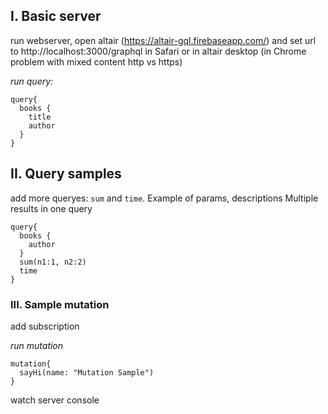 ## I. Basic server

run webserver,
open altair (https://altair-gql.firebaseapp.com/) and set url to http://localhost:3000/graphql in Safari or in altair desktop (in Chrome problem with mixed content http vs https)

*run query:*
```
query{
  books {
    title
    author
  }
}
```

## II. Query samples

add more queryes: `sum` and `time`.
Example of params, descriptions
Multiple results in one query

```
query{
  books {
    author
  }
  sum(n1:1, n2:2)
  time
}
```

### III. Sample mutation

add subscription

*run mutation*
```
mutation{
  sayHi(name: "Mutation Sample")
}
```

watch server console

